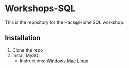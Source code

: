 # Workshops-SQL
This is the repository for the Hack@Home SQL workshop. 

## Installation 
1. Clone the repo
2. Install MySQL 
   - Instructions: [Windows](https://dev.mysql.com/doc/mysql-installation-excerpt/5.7/en/windows-installation.html) [Mac](https://dev.mysql.com/doc/mysql-installation-excerpt/5.7/en/osx-installation.html) [Linux](https://dev.mysql.com/doc/mysql-installation-excerpt/5.7/en/linux-installation.html)
